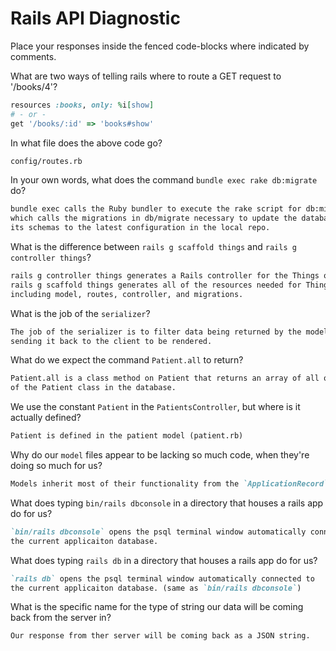 # Rails API Diagnostic

Place your responses inside the fenced code-blocks where indicated by comments.


What are two ways of telling rails where to route a GET request to '/books/4'?

```rb
resources :books, only: %i[show]
# - or -
get '/books/:id' => 'books#show'
```

In what file does the above code go?

```md
config/routes.rb
```

In your own words, what does the command `bundle exec rake db:migrate` do?

```md
bundle exec calls the Ruby bundler to execute the rake script for db:migrate,
which calls the migrations in db/migrate necessary to update the database and
its schemas to the latest configuration in the local repo.
```

What is the difference between `rails g scaffold things` and
`rails g controller things`?

```md
rails g controller things generates a Rails controller for the Things object.
rails g scaffold things generates all of the resources needed for Things,
including model, routes, controller, and migrations.
```

What is the job of the `serializer`?

```md
The job of the serializer is to filter data being returned by the model before
sending it back to the client to be rendered.
```

What do we expect the command `Patient.all` to return?

```md
Patient.all is a class method on Patient that returns an array of all objects
of the Patient class in the database.
```

We use the constant `Patient` in the `PatientsController`, but where is it
actually defined?

```md
Patient is defined in the patient model (patient.rb)
```

Why do our `model` files appear to be lacking so much code, when they're doing
so much for us?

```md
Models inherit most of their functionality from the `ApplicationRecord` class.
```

What does typing `bin/rails dbconsole` in a directory that houses a rails app do for
us?

```md
`bin/rails dbconsole` opens the psql terminal window automatically connected to
the current applicaiton database.
```

What does typing `rails db` in a directory that houses a rails app do for us?

```md
`rails db` opens the psql terminal window automatically connected to
the current applicaiton database. (same as `bin/rails dbconsole`)
```

What is the specific name for the type of string our data will be coming back
from the server in?

```md
Our response from ther server will be coming back as a JSON string.
```
